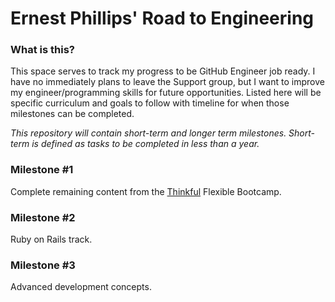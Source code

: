 # Ernest Phillips' Road to Engineering

### What is this?
This space serves to track my progress to be GitHub Engineer job ready.
I have no immediately plans to leave the Support group, but I want to improve my engineer/programming skills for future opportunities.
Listed here will be specific curriculum and goals to follow with timeline for when those milestones can be completed.


_This repository will contain short-term and longer term milestones.
Short-term is defined as tasks to be completed in less than a year._

### Milestone #1 
Complete remaining content from the [Thinkful](https://www.thinkful.com/bootcamp/web-development/flexible/) Flexible Bootcamp.

### Milestone #2
Ruby on Rails track.

### Milestone #3
Advanced development concepts.

